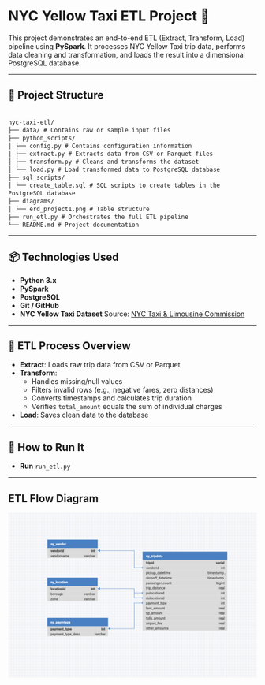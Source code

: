 # NYC Yellow Taxi ETL Project 🚖

This project demonstrates an end-to-end ETL (Extract, Transform, Load) pipeline using **PySpark**. It processes NYC Yellow Taxi trip data, performs data cleaning and transformation, and loads the result into a dimensional PostgreSQL database.

---

## 📁 Project Structure
<pre> <code>
nyc-taxi-etl/
├── data/ # Contains raw or sample input files
├── python_scripts/
│ ├── config.py # Contains configuration information
│ ├── extract.py # Extracts data from CSV or Parquet files
│ ├── transform.py # Cleans and transforms the dataset
│ └── load.py # Load transformed data to PostgreSQL database
├── sql_scripts/
│ └── create_table.sql # SQL scripts to create tables in the PostgreSQL database
├── diagrams/
│ └── erd_project1.png # Table structure
├── run_etl.py # Orchestrates the full ETL pipeline
└── README.md # Project documentation</code> </pre>

---

## 📦 Technologies Used

- **Python 3.x**
- **PySpark**
- **PostgreSQL**
- **Git / GitHub**
- **NYC Yellow Taxi Dataset**
  Source: [NYC Taxi & Limousine Commission](https://www.nyc.gov/site/tlc/about/tlc-trip-record-data.page)

---

## 🔄 ETL Process Overview

- **Extract**: Loads raw trip data from CSV or Parquet
- **Transform**:
  - Handles missing/null values
  - Filters invalid rows (e.g., negative fares, zero distances)
  - Converts timestamps and calculates trip duration
  - Verifies `total_amount` equals the sum of individual charges
- **Load**: Saves clean data to the database

---

## 🚀 How to Run It
- **Run** `run_etl.py`
---

## ETL Flow Diagram
<img src="diagrams/erd_project1.png" width="700"/>
